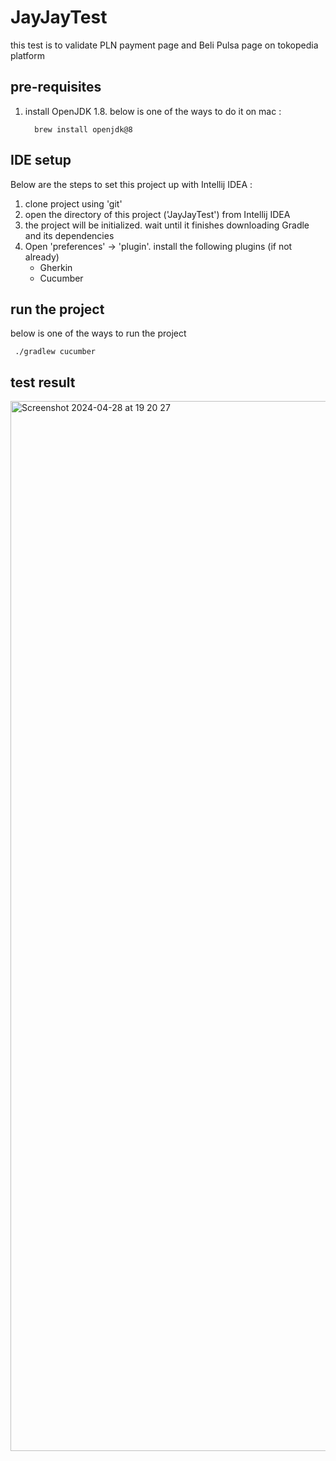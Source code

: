 # JayJayTest
this test is to validate PLN payment page and Beli Pulsa page on tokopedia platform

## pre-requisites
1. install OpenJDK 1.8. below is one of the ways to do it on mac :

         brew install openjdk@8
## IDE setup
Below are the steps to set this project up with Intellij IDEA :
1. clone project using 'git'
2. open the directory of this project ('JayJayTest') from Intellij IDEA
3. the project will be initialized. wait until it finishes downloading Gradle and its dependencies
4. Open 'preferences' -> 'plugin'. install the following plugins (if not already)
   - Gherkin
   - Cucumber
  
## run the project
 below is one of the ways to run the project

     ./gradlew cucumber

## test result
<img width="1680" alt="Screenshot 2024-04-28 at 19 20 27" src="https://github.com/yulia154/JayJayTest/assets/75233715/483bb5c1-ee7e-4e8c-bc7f-8d3bf44a9544">
